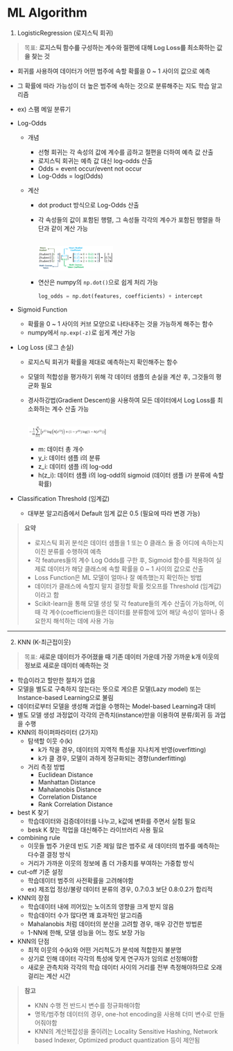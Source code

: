 # ML Algorithm
1. LogisticRegression (로지스틱 회귀)

> 목표: 
> **로지스틱 함수를 구성하는 계수와 절편에 대해 Log Loss를 최소화하는 값을 찾는 것**

- 회귀를 사용하여 데이터가 어떤 범주에 속할 확률을 0 ~ 1 사이의 값으로 예측

- 그 확률에 따라 가능성이 더 높은 범주에 속하는 것으로 분류해주는 지도 학습 알고리즘

- ex) 스팸 메일 분류기

- Log-Odds

  - 개념

    - 선형 회귀는 각 속성의 값에 계수를 곱하고 절편을 더하여 예측 값 산출
    - 로지스틱 회귀는 예측 값 대신 log-odds 산출
    - Odds = event occur/event not occur
    - Log-Odds = log(Odds)

  - 계산

    - dot product 방식으로 Log-Odds 산출

    - 각 속성들의 값이  포함된 행렬, 그 속성들 각각의 계수가 포함된 행렬을 하단과 같이 계산 가능

      <br><img src="https://github.com/YounHS/Study_DataScience/blob/master/3.%20ML/picture/LR_logodds.png" width="40%"><br>

    - 연산은 numpy의 `np.dot()`으로 쉽게 처리 가능

      ```python
      log_odds = np.dot(features, coefficients) + intercept
      ```

- Sigmoid Function

  - 확률을 0 ~ 1 사이의 커브 모양으로 나타내주는 것을 가능하게 해주는 함수
  - numpy에서 `np.exp(-z)`로 쉽게 계산 가능

- Log Loss (로그 손실)

  - 로지스틱 회귀가 확률을 제대로 예측하는지 확인해주는 함수

  - 모델의 적합성을 평가하기 위해 각 데이터 샘플의 손실을 계산 후, 그것들의 평균화 필요

  - 경사하강법(Gradient Descent)을 사용하여 모든 데이터에서 Log Loss를 최소화하는 계수 산출 가능

    <br><img src="https://github.com/YounHS/Study_DataScience/blob/master/3.%20ML/picture/LR_logloss.png" width="40%"><br>

    - m: 데이터 총 개수
    - y_i: 데이터 샘플 i의 분류
    - z_i: 데이터 샘플 i의 log-odd
    - h(z_i): 데이터 샘플 i의 log-odd의 sigmoid (데이터 샘플 i가 분류에 속할 확률)

- Classification Threshold (임계값)
  
  - 대부분 알고리즘에서 Default 임계 값은 0.5 (필요에 따라 변경 가능)

> **요약**
>
> - 로지스틱 회귀 분석은 데이터 샘플을 1 또는 0 클래스 둘 중 어디에 속하는지 이진 분류를 수행하여 예측
> - 각 features들의 계수 Log Odds를 구한 후, Sigmoid 함수를 적용하여 실제로 데이터가 해당 클래스에 속할 확률을 0 ~ 1 사이의 값으로 산출
> - Loss Function은 ML 모델이 얼마나 잘 예측했는지 확인하는 방법
> - 데이터가 클래스에 속할지 말지 결정할 확률 컷오프를 Threshold (임계값)이라고 함
> - Scikit-learn을 통해 모델 생성 및 각 feature들의 계수 산출이 가능하며, 이 때 각 계수(coefficient)들은 데이터를 분류함에 있어 해당 속성이 얼마나 중요한지 해석하는 데에 사용 가능

------

2. KNN (K-최근접이웃)

> 목표: 
> **새로운 데이터가 주어졌을 때 기존 데이터 가운데 가장 가까운 k개 이웃의 정보로 새로운 데이터 예측하는 것**

- 학습이라고 할만한 절차가 없음
- 모델을 별도로 구축하지 않는다는 뜻으로 게으른 모델(Lazy model) 또는 Instance-based Learning으로 불림
- 데이터로부터 모델을 생성해 과업을 수행하는 Model-based Learning과 대비
- 별도 모델 생성 과정없이 각각의 관측치(instance)만을 이용하여 분류/회귀 등 과업을 수행
- KNN의 하이퍼파라미터 (2가지)
  - 탐색할 이웃 수(k)
    - k가 작을 경우, 데이터의 지역적 특성을 지나치게 반영(overfitting)
    - k가 클 경우, 모델이 과하게 정규화되는 경향(underfitting)
  - 거리 측정 방법
    - Euclidean Distance
    - Manhattan Distance
    - Mahalanobis Distance
    - Correlation Distance
    - Rank Correlation Distance
- best K 찾기
  - 학습데이터와 검증데이터를 나누고, k값에 변화를 주면서 실험 필요
  - besk K 찾는 작업을 대신해주는 라이브러리 사용 필요
- combining rule
  - 이웃들 범주 가운데 빈도 기준 제일 많은 범주로 새 데이터의 범주를 예측하는 다수결 결정 방식
  - 거리가 가까운 이웃의 정보에 좀 더 가중치를 부여하는 가중합 방식
- cut-off 기준 설정
  - 학습데이터 범주의 사전확률을 고려해야함
  - ex) 제조업 정상/불량 데이터 분류의 경우, 0.7:0.3 보단 0.8:0.2가 합리적
- KNN의 장점
  - 학습데이터 내에 끼어있는 노이즈의 영향을 크게 받지 않음
  - 학습데이터 수가 많다면 꽤 효과적인 알고리즘
  - Mahalanobis 처럼 데이터의 분산을 고려할 경우, 매우 강건한 방법론
  - 1-NN에 한해, 모델 성능을 어느 정도 보장 가능
- KNN의 단점
  - 최적 이웃의 수(k)와 어떤 거리척도가 분석에 적합한지 불분명
  - 상기로 인해 데이터 각각의 특성에 맞게 연구자가 임의로 선정해야함
  - 새로운 관측치와 각각의 학습 데이터 사이의 거리를 전부 측정해야하므로 오래 걸리는 계산 시간

> **참고**
>
> - KNN 수행 전 반드시 변수를 정규화해야함
> - 명목/범주형 데이터의 경우, one-hot encoding을 사용해 더미 변수로 만들어줘야함
> - KNN의 계산복잡성을 줄이려는 Locality Sensitive Hashing, Network based Indexer, Optimized product quantization 등이 제안됨